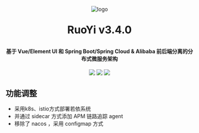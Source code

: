 <p align="center">
	<img alt="logo" src="https://oscimg.oschina.net/oscnet/up-b99b286755aef70355a7084753f89cdb7c9.png">
</p>
<h1 align="center" style="margin: 30px 0 30px; font-weight: bold;">RuoYi v3.4.0</h1>
<h4 align="center">基于 Vue/Element UI 和 Spring Boot/Spring Cloud & Alibaba 前后端分离的分布式微服务架构</h4>
<p align="center">
	<a href="https://gitee.com/y_project/RuoYi-Cloud/stargazers"><img src="https://gitee.com/y_project/RuoYi-Cloud/badge/star.svg?theme=dark"></a>
	<a href="https://gitee.com/y_project/RuoYi-Cloud"><img src="https://img.shields.io/badge/RuoYi-v3.4.0-brightgreen.svg"></a>
	<a href="https://gitee.com/y_project/RuoYi-Cloud/blob/master/LICENSE"><img src="https://img.shields.io/github/license/mashape/apistatus.svg"></a>
</p>

## 功能调整

- 采用k8s、istio方式部署若依系统
- 并通过 sidecar 方式添加 APM 链路追踪 agent
- 移除了 nacos ，采用 configmap 方式
